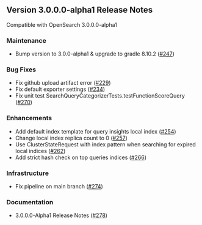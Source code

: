 ## Version 3.0.0.0-alpha1 Release Notes
Compatible with OpenSearch 3.0.0.0-alpha1

### Maintenance
* Bump version to 3.0.0-alpha1 & upgrade to gradle 8.10.2 ([#247](https://github.com/opensearch-project/query-insights/pull/247))

### Bug Fixes
* Fix github upload artifact error ([#229](https://github.com/opensearch-project/query-insights/pull/229))
* Fix default exporter settings ([#234](https://github.com/opensearch-project/query-insights/pull/234))
* Fix unit test SearchQueryCategorizerTests.testFunctionScoreQuery ([#270](https://github.com/opensearch-project/query-insights/pull/270))

### Enhancements
* Add default index template for query insights local index ([#254](https://github.com/opensearch-project/query-insights/pull/254))
* Change local index replica count to 0 ([#257](https://github.com/opensearch-project/query-insights/pull/257))
* Use ClusterStateRequest with index pattern when searching for expired local indices  ([#262](https://github.com/opensearch-project/query-insights/pull/262))
* Add strict hash check on top queries indices ([#266](https://github.com/opensearch-project/query-insights/pull/266))

### Infrastructure
* Fix pipeline on main branch ([#274](https://github.com/opensearch-project/query-insights/pull/274))

### Documentation
* 3.0.0.0-Alpha1 Release Notes ([#278](https://github.com/opensearch-project/query-insights/pull/278))


